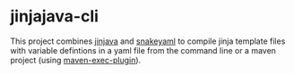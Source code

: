 # jinjajava-cli

This project combines [jinjava](https://github.com/HubSpot/jinjava) and [snakeyaml](https://bitbucket.org/asomov/snakeyaml) to compile jinja template files with variable defintions in a yaml file from the command line or a maven project (using [maven-exec-plugin](http://www.mojohaus.org/exec-maven-plugin/)).
